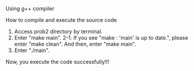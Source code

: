 Using g++ compiler

How to compile and execute the source code
1. Access prob2 directory by terminal.
2. Enter "make main".
2-1. If you see "make : 'main' is up to date.", please enter "make clean". And then, enter "make main".
3. Enter "./main".

Now, you execute the code successfully!!!
